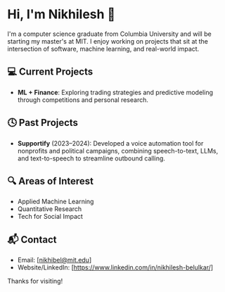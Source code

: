 # Hi, I'm Nikhilesh 👋

I'm a computer science graduate from Columbia University and will be starting my master's at MIT. I enjoy working on projects that sit at the intersection of software, machine learning, and real-world impact.

## 💻 Current Projects
- **ML + Finance**: Exploring trading strategies and predictive modeling through competitions and personal research.

## 🕓 Past Projects
- **Supportify** (2023–2024): Developed a voice automation tool for nonprofits and political campaigns, combining speech-to-text, LLMs, and text-to-speech to streamline outbound calling.

## 🔍 Areas of Interest
- Applied Machine Learning  
- Quantitative Research  
- Tech for Social Impact

## 📬 Contact
- Email: [nikhibel@mit.edu]  
- Website/LinkedIn: [https://www.linkedin.com/in/nikhilesh-belulkar/]

Thanks for visiting!
